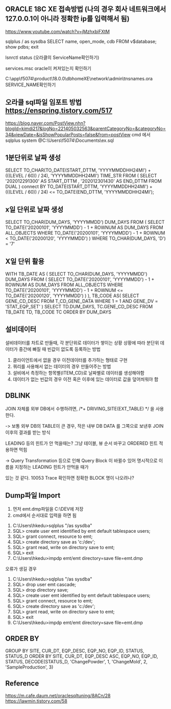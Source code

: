 ## ORACLE 18C XE 접속방법 (나의 경우 회사 네트워크에서 127.0.0.1이 아니라 정확한 ip를 입력해서 됨)
https://www.youtube.com/watch?v=jMzhxbiFXtM
 
sqlplus / as sysdba
SELECT name, open_mode, cdb FROM v$database;
show pdbs;
exit

lsnrctl status (오라클의 ServiceName확인하기)

services.msc oracle이 켜져있는지 확인하기

C:\app\f5074\product\18.0.0\dbhomeXE\network\admin\tnsnames.ora  SERVICE_NAME확인하기 



## 오라클 sql파일 임포트 방법  https://enspring.tistory.com/517
https://blog.naver.com/PostView.nhn?blogId=kimdj217&logNo=221405032563&parentCategoryNo=&categoryNo=34&viewDate=&isShowPopularPosts=false&from=postView
cmd 에서 sqlplus system
@C:\Users\f5074\Documents\ex.sql


## 1분단위로 날짜 생성

SELECT TO_CHAR(TO_DATE(START_DTTM, 'YYYYMMDDHH24MI') + (((LEVEL / 60)) / 24), 'YYYYMMDDHH24MI') TIME_STR
FROM (
	SELECT '202012291300' AS START_DTTM
		, '202012301430' AS END_DTTM
	FROM DUAL
	) connect BY TO_DATE(START_DTTM, 'YYYYMMDDHH24MI') + (((LEVEL / 60)) / 24) <= TO_DATE(END_DTTM, 'YYYYMMDDHH24MI');


## x일 단위로 날짜 생성

SELECT TO_CHAR(DUM_DAYS, 'YYYYMMDD') DUM_DAYS
FROM (
    SELECT TO_DATE('20200101', 'YYYYMMDD') - 1 + ROWNUM AS DUM_DAYS
    FROM ALL_OBJECTS
    WHERE TO_DATE('20200101', 'YYYYMMDD') - 1 + ROWNUM < TO_DATE('20200120', 'YYYYMMDD')
    )
 WHERE TO_CHAR(DUM_DAYS, 'D') = '7'


## X일 단위 활용

WITH TB_DATE AS (
	SELECT TO_CHAR(DUM_DAYS, 'YYYYMMDD') DUM_DAYS
	FROM (
	    SELECT TO_DATE('20200101', 'YYYYMMDD') - 1 + ROWNUM AS DUM_DAYS
	    FROM ALL_OBJECTS
	    WHERE TO_DATE('20200101', 'YYYYMMDD') - 1 + ROWNUM <= TO_DATE('20200120', 'YYYYMMDD')
	    )
), TB_CODE AS(
		SELECT GENE_CD_DESC
		FROM T_CD_GENE_DATA
		WHERE 1 = 1
		  AND GENE_DV = 'STAT_EQP_SET'
)
SELECT TD.DUM_DAYS, TC.GENE_CD_DESC
  FROM TB_DATE TD, TB_CODE TC
ORDER BY DUM_DAYS  


## 설비데이터
설비데이터를 차트로 만들때, 각 분단위로 데이터가 쌓이는 상황
상황에 따라 분단위 데이터가 중간에 빠질 때 빈값이 없도록 등록하는 방법
1. 클라이언트에서 없을 경우 이전데이터를 추가하는 형태로 구현
2. 쿼리를 사용해서 없는 데이터의 경우 만들어주는 방법
3. 설비에서 측정하는 항목별(ITEM_CD)로 날짜별로 데이터를 생성해야함
4. 데이터가 없는 빈값의 경우 이전 혹은 이후에 있는 데이터로 값을 덮어씌워야 함
   
## DBLINK

JOIN 자체를 외부 DB에서 수행하려면, /*+ DRIVING_SITE(EXT_TABLE) */ 을 사용한다.

-> 보통 외부 DB의 TABLE이 큰 경우, 작은 내부 DB DATA 를 그쪽으로 보낸후 JOIN 이후의 결과를 받는 방식

LEADING 등의 힌트가 안 먹을때는? 그냥 테이블, 뷰 순서 바꾸고 ORDERED 힌트 적용하면 먹힘

-> Query Transformation 등으로 인해 Query Block 이 바뀔수 있어 명시적으로 이름을 지정하는 LEADING 힌트가 안먹을 때가

있는 것 같다. 10053 Trace 확인하면 정확한 BLOCK 명이 나오려나?


## Dump파일 Import
1. 먼저 emt.dmp파일을 C:\DEV에 저장
2. cmd에서 순서대로 입력을 하면 됨

1) C:\Users\hkedu>sqlplus "/as sysdba"
2) SQL> create user emt identified by emt default tablespace users;
3) SQL> grant connect, resource to emt;
4) SQL> create directory save as 'c:/dev';
5) SQL> grant read, write on directory save to emt;
6) SQL> exit
7) C:\Users\hkedu>impdp emt/emt directory=save file=emt.dmp


오류가 생길 경우

1) C:\Users\hkedu>sqlplus "/as sysdba"
2) SQL> drop user emt cascade;
3) SQL> drop directory save;
4) SQL> create user emt identified by emt default tablespace users;
5) SQL> grant connect, resource to emt;
6) SQL> create directory save as 'c:/dev';
7) SQL> grant read, write on directory save to emt;
8) SQL> exit
9) C:\Users\hkedu>impdp emt/emt directory=save file=emt.dmp

## ORDER BY
GROUP BY SITE, CUR_DT, EQP_DESC, EQP_NO, EQP_ID, STATUS, STATUS_D
ORDER BY SITE, CUR_DT, EQP_DESC ASC, EQP_NO, EQP_ID, STATUS, DECODE(STATUS_D, 'ChangePowder', 1, 'ChangeMold', 2, 'SampleProduction', 3)



## Reference
https://m.cafe.daum.net/oraclesqltuning/8ACn/28
https://lawmin.tistory.com/58

